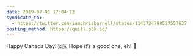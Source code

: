 ```yaml
---
date: 2019-07-01 17:04:12
syndicate_to:
  - https://twitter.com/iamchrisburnell/status/1145724798527557637
posting_method: https://quill.p3k.io/
---
```


Happy Canada Day! 🇨🇦 Hope it’s a good one, eh! 🍁


